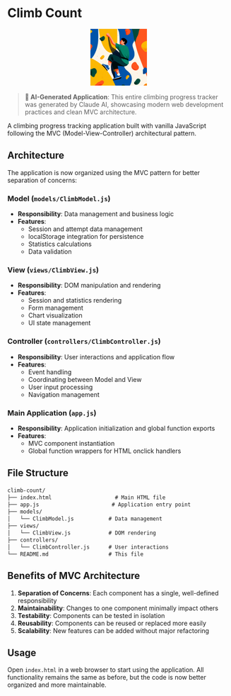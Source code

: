 # Climb Count

<div align="center">
  <img src="images/icon-large.png" alt="Climb Count Logo" width="128" height="128">
</div>

> **🤖 AI-Generated Application**: This entire climbing progress tracker was generated by Claude AI, showcasing modern web development practices and clean MVC architecture.

A climbing progress tracking application built with vanilla JavaScript following the MVC (Model-View-Controller) architectural pattern.

## Architecture

The application is now organized using the MVC pattern for better separation of concerns:

### Model (`models/ClimbModel.js`)

- **Responsibility**: Data management and business logic
- **Features**:
  - Session and attempt data management
  - localStorage integration for persistence
  - Statistics calculations
  - Data validation

### View (`views/ClimbView.js`)

- **Responsibility**: DOM manipulation and rendering
- **Features**:
  - Session and statistics rendering
  - Form management
  - Chart visualization
  - UI state management

### Controller (`controllers/ClimbController.js`)

- **Responsibility**: User interactions and application flow
- **Features**:
  - Event handling
  - Coordinating between Model and View
  - User input processing
  - Navigation management

### Main Application (`app.js`)

- **Responsibility**: Application initialization and global function exports
- **Features**:
  - MVC component instantiation
  - Global function wrappers for HTML onclick handlers

## File Structure

```
climb-count/
├── index.html                    # Main HTML file
├── app.js                       # Application entry point
├── models/
│   └── ClimbModel.js           # Data management
├── views/
│   └── ClimbView.js            # DOM rendering
├── controllers/
│   └── ClimbController.js      # User interactions
└── README.md                   # This file
```

## Benefits of MVC Architecture

1. **Separation of Concerns**: Each component has a single, well-defined responsibility
2. **Maintainability**: Changes to one component minimally impact others
3. **Testability**: Components can be tested in isolation
4. **Reusability**: Components can be reused or replaced more easily
5. **Scalability**: New features can be added without major refactoring

## Usage

Open `index.html` in a web browser to start using the application. All functionality remains the same as before, but the code is now better organized and more maintainable.
